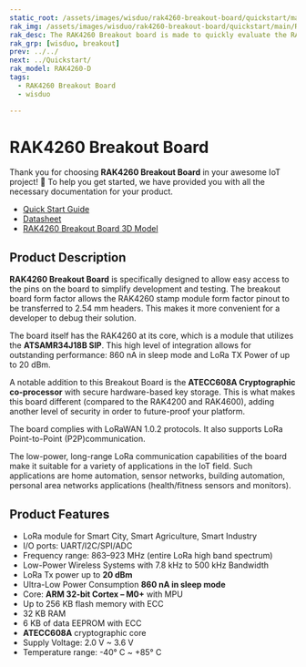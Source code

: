 ```yaml
---
static_root: /assets/images/wisduo/rak4260-breakout-board/quickstart/main
rak_img: /assets/images/wisduo/rak4260-breakout-board/quickstart/main/RAK4260-Breakout.png
rak_desc: The RAK4260 Breakout board is made to quickly evaluate the RAK4200 stamp module. The form factor of the board allows access to most GPIOs.
rak_grp: [wisduo, breakout]
prev: ../../
next: ../Quickstart/
rak_model: RAK4260-D
tags:
  - RAK4260 Breakout Board
  - wisduo

---
```


# RAK4260 Breakout Board
Thank you for choosing **RAK4260 Breakout Board** in your awesome IoT project! 🎉 To help you get started, we have provided you with all the necessary documentation for your product.

* [Quick Start Guide](../Quickstart/)
* [Datasheet](../Datasheet/)
* [RAK4260 Breakout Board 3D Model](https://downloads.rakwireless.com/3D_File/WisDuo/PWB-RAK4260%20Breakout%20Board.stp)


## Product Description

**RAK4260 Breakout Board** is specifically designed to allow easy access to the pins on the board to simplify development and testing. The breakout board form factor allows the RAK4260 stamp module form factor pinout to be transferred to 2.54&nbsp;mm headers. This makes it more convenient for a developer to debug their solution.

The board itself has the RAK4260 at its core, which is a module that utilizes the **ATSAMR34J18B SIP**. This high level of integration allows for outstanding performance: 860&nbsp;nA in sleep mode and LoRa TX Power of up to 20&nbsp;dBm.

A notable addition to this Breakout Board is the **ATECC608A Cryptographic co-processor** with secure hardware-based key storage. This is what makes this board different (compared to the RAK4200 and RAK4600), adding another level of security in order to future-proof your platform.

The board complies with LoRaWAN 1.0.2 protocols. It also supports LoRa Point-to-Point (P2P)communication.

The low-power, long-range LoRa communication capabilities of the board make it suitable for a variety of applications in the IoT field. Such applications are home automation, sensor networks, building automation, personal area networks applications (health/fitness sensors and monitors).

## Product Features

- LoRa module for Smart City, Smart Agriculture, Smart Industry
- I/O ports: UART/I2C/SPI/ADC
- Frequency range: 863–923&nbsp;MHz (entire LoRa high band spectrum)
- Low-Power Wireless Systems with 7.8&nbsp;kHz to 500&nbsp;kHz Bandwidth
- LoRa Tx power up to **20&nbsp;dBm**
- Ultra-Low Power Consumption **860&nbsp;nA in sleep mode**
- Core: **ARM 32-bit Cortex – M0+** with MPU
- Up to 256&nbsp;KB flash memory with ECC
- 32&nbsp;KB RAM
- 6&nbsp;KB of data EEPROM with ECC
- **ATECC608A** cryptographic core
- Supply Voltage: 2.0&nbsp;V ~ 3.6&nbsp;V
- Temperature range: -40°&nbsp;C ~ +85°&nbsp;C

